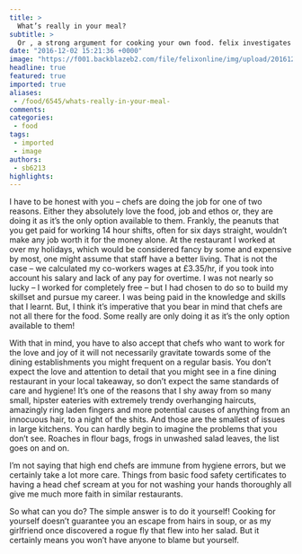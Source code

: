 ```yaml
---
title: >
  What’s really in your meal?
subtitle: >
  Or , a strong argument for cooking your own food. felix investigates the what really goes on in many kitchens and why some of the practices might turn you away.
date: "2016-12-02 15:21:36 +0000"
image: "https://f001.backblazeb2.com/file/felixonline/img/upload/201612021521-felix-6906431581_b7a83538e8_o.jpg"
headline: true
featured: true
imported: true
aliases:
 - /food/6545/whats-really-in-your-meal-
comments:
categories:
 - food
tags:
 - imported
 - image
authors:
 - sb6213
highlights:
---
```


I have to be honest with you – chefs are doing the job for one of two reasons. Either they absolutely love the food, job and ethos or, they are doing it as it’s the only option available to them. Frankly, the peanuts that you get paid for working 14 hour shifts, often for six days straight, wouldn’t make any job worth it for the money alone. At the restaurant I worked at over my holidays, which would be considered fancy by some and expensive by most, one might assume that staff have a better living. That is not the case – we calculated my co-workers wages at £3.35/hr, if you took into account his salary and lack of any pay for overtime. I was not nearly so lucky – I worked for completely free – but I had chosen to do so to build my skillset and pursue my career. I was being paid in the knowledge and skills that I learnt. But, I think it’s imperative that you bear in mind that chefs are not all there for the food. Some really are only doing it as it’s the only option available to them!

With that in mind, you have to also accept that chefs who want to work for the love and joy of it will not necessarily gravitate towards some of the dining establishments you might frequent on a regular basis. You don’t expect the love and attention to detail that you might see in a fine dining restaurant in your local takeaway, so don’t expect the same standards of care and hygiene! It’s one of the reasons that I shy away from so many small, hipster eateries with extremely trendy overhanging haircuts, amazingly ring laden fingers and more potential causes of anything from an innocuous hair, to a night of the shits. And those are the smallest of issues in large kitchens. You can hardly begin to imagine the problems that you don’t see. Roaches in flour bags, frogs in unwashed salad leaves, the list goes on and on.

I’m not saying that high end chefs are immune from hygiene errors, but we certainly take a lot more care. Things from basic food safety certificates to having a head chef scream at you for not washing your hands thoroughly all give me much more faith in similar restaurants.

So what can you do? The simple answer is to do it yourself! Cooking for yourself doesn’t guarantee you an escape from hairs in soup, or as my girlfriend once discovered a rogue fly that flew into her salad. But it certainly means you won’t have anyone to blame but yourself.
